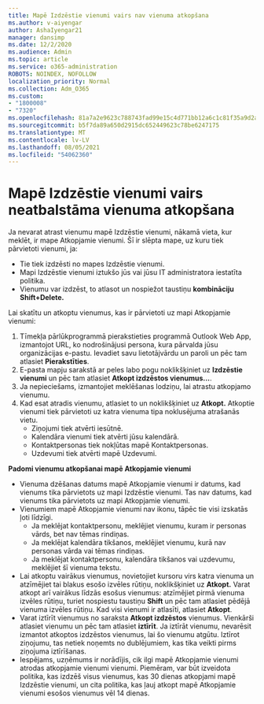 ```yaml
---
title: Mapē Izdzēstie vienumi vairs nav vienuma atkopšana
ms.author: v-aiyengar
author: AshaIyengar21
manager: dansimp
ms.date: 12/2/2020
ms.audience: Admin
ms.topic: article
ms.service: o365-administration
ROBOTS: NOINDEX, NOFOLLOW
localization_priority: Normal
ms.collection: Adm_O365
ms.custom:
- "1800008"
- "7320"
ms.openlocfilehash: 81a7a2e9623c788743fad99e15c4d771bb12a6c1c81f35a9d2a6a0729ecf8db7
ms.sourcegitcommit: b5f7da89a650d2915dc652449623c78be6247175
ms.translationtype: MT
ms.contentlocale: lv-LV
ms.lasthandoff: 08/05/2021
ms.locfileid: "54062360"
---
```

# <a name="recover-an-item-thats-no-longer-in-your-deleted-items-folder"></a>Mapē Izdzēstie vienumi vairs neatbalstāma vienuma atkopšana

Ja nevarat atrast vienumu mapē Izdzēstie vienumi, nākamā vieta, kur meklēt, ir mape Atkopjamie vienumi. Šī ir slēpta mape, uz kuru tiek pārvietoti vienumi, ja:
- Tie tiek izdzēsti no mapes Izdzēstie vienumi.
- Mapi Izdzēstie vienumi iztukšo jūs vai jūsu IT administratora iestatīta politika.
- Vienumu var izdzēst, to atlasot un nospiežot taustiņu **kombināciju Shift+Delete.**

Lai skatītu un atkoptu vienumus, kas ir pārvietoti uz mapi Atkopjamie vienumi:
1. Tīmekļa pārlūkprogrammā pierakstieties programmā Outlook Web App, izmantojot URL, ko nodrošinājusi persona, kura pārvalda jūsu organizācijas e-pastu. Ievadiet savu lietotājvārdu un paroli un pēc tam atlasiet **Pierakstīties**.
1. E-pasta mapju sarakstā ar peles labo pogu noklikšķiniet uz **Izdzēstie vienumi** un pēc tam atlasiet **Atkopt izdzēstos vienumus...**.
1. Ja nepieciešams, izmantojiet meklēšanas lodziņu, lai atrastu atkopjamo vienumu.
1. Kad esat atradis vienumu, atlasiet to un noklikšķiniet uz **Atkopt.**
   Atkoptie vienumi tiek pārvietoti uz katra vienuma tipa noklusējuma atrašanās vietu.
    - Ziņojumi tiek atvērti iesūtnē.
    - Kalendāra vienumi tiek atvērti jūsu kalendārā.
    - Kontaktpersonas tiek nokļūtas mapē Kontaktpersonas.
    - Uzdevumi tiek atvērti mapē Uzdevumi.

**Padomi vienumu atkopšanai mapē Atkopjamie vienumi**

- Vienuma dzēšanas datums mapē Atkopjamie vienumi ir datums, kad vienums tika pārvietots uz mapi Izdzēstie vienumi. Tas nav datums, kad vienums tika pārvietots uz mapi Atkopjamie vienumi.
- Vienumiem mapē Atkopjamie vienumi nav ikonu, tāpēc tie visi izskatās ļoti līdzīgi.
    - Ja meklējat kontaktpersonu, meklējiet vienumu, kuram ir personas vārds, bet nav tēmas rindiņas.
    - Ja meklējat kalendāra tikšanos, meklējiet vienumu, kurā nav personas vārda vai tēmas rindiņas.
    - Ja meklējat kontaktpersonu, kalendāra tikšanos vai uzdevumu, meklējiet šī vienuma tekstu.
- Lai atkoptu vairākus vienumus, novietojiet kursoru virs katra vienuma un atzīmējiet tai blakus esošo izvēles rūtiņu, noklikšķiniet uz **Atkopt.** Varat atkopt arī vairākus līdzās esošus vienumus: atzīmējiet pirmā vienuma izvēles rūtiņu, turiet nospiestu taustiņu **Shift** un pēc tam atlasiet pēdējā vienuma izvēles rūtiņu. Kad visi vienumi ir atlasīti, atlasiet **Atkopt**.
- Varat iztīrīt vienumus no saraksta **Atkopt izdzēstos** vienumus. Vienkārši atlasiet vienumu un pēc tam atlasiet **iztīrīt**. Ja iztīrāt vienumu, nevarēsit izmantot atkoptos izdzēstos vienumus, lai šo vienumu atgūtu. Iztīrot ziņojumu, tas netiek noņemts no dublējumiem, kas tika veikti pirms ziņojuma iztīrīšanas.
- Iespējams, uzņēmums ir norādījis, cik ilgi mapē Atkopjamie vienumi atrodas atkopjamie vienumi vienumi. Piemēram, var būt izveidota politika, kas izdzēš visus vienumus, kas 30 dienas atkopjami mapē Izdzēstie vienumi, un cita politika, kas ļauj atkopt mapē Atkopjamie vienumi esošos vienumus vēl 14 dienas.
